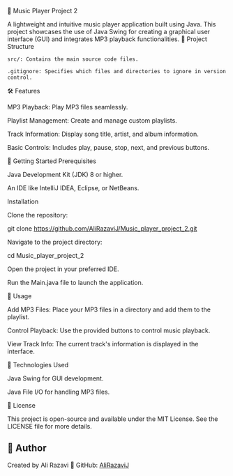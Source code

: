 🎵 Music Player Project 2

A lightweight and intuitive music player application built using Java. This project showcases the use of Java Swing for creating a graphical user interface (GUI) and integrates MP3 playback functionalities.
📂 Project Structure

    src/: Contains the main source code files.

    .gitignore: Specifies which files and directories to ignore in version control.

🛠️ Features

MP3 Playback: Play MP3 files seamlessly.

Playlist Management: Create and manage custom playlists.

Track Information: Display song title, artist, and album information.

Basic Controls: Includes play, pause, stop, next, and previous buttons.

🚀 Getting Started
Prerequisites

Java Development Kit (JDK) 8 or higher.

An IDE like IntelliJ IDEA, Eclipse, or NetBeans.

Installation

Clone the repository:

git clone https://github.com/AliRazaviJ/Music_player_project_2.git

Navigate to the project directory:

cd Music_player_project_2

Open the project in your preferred IDE.

Run the Main.java file to launch the application.

🧪 Usage

Add MP3 Files: Place your MP3 files in a directory and add them to the playlist.

Control Playback: Use the provided buttons to control music playback.

View Track Info: The current track's information is displayed in the interface.

🧰 Technologies Used

Java Swing for GUI development.

Java File I/O for handling MP3 files.

📝 License

This project is open-source and available under the MIT License. See the LICENSE file for more details.

## 🙌 Author

Created by Ali Razavi
🔗 GitHub: [AliRazaviJ](https://github.com/AliRazaviJ)

